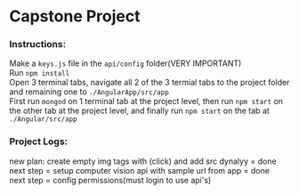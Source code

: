 # Capstone Project

### Instructions:
Make a ```keys.js``` file in the ```api/config``` folder(VERY IMPORTANT)<br>
Run ```npm install```<br>
Open 3 terminal tabs, navigate all 2 of the 3 termial tabs to the project folder and remaining one to ```./AngularApp/src/app```<br>
First run ```mongod``` on 1 terminal tab at the project level, then run ```npm start``` on the other tab at the project level, and finally run ```npm start``` on the tab at ```./Angular/src/app```



### Project Logs:<br>
new plan: create empty img tags with (click) and add src dynalyy = done<br>
next step = setup computer vision api with sample url from app = done<br>
next step = config permissions(must login to use api's)<br>




